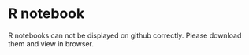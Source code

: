 # R notebook

R notebooks can not be displayed on github correctly. Please download them and view in browser. 

 
